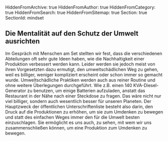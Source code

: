 HiddenFromArchive: true
HiddenFromAuthor: true
HiddenFromCategory: true
HiddenFromSearch: true
HiddenFromSitemap: true
Section: true
SectionId: mindset

## Die Mentalität auf den Schutz der Umwelt ausrichten

Im Gespräch mit Menschen am Set stellten wir fest, dass die verschiedenen Abteilungen oft sehr gute Ideen haben, wie die Nachhaltigkeit einer Produktion verbessert werden kann. Leider werden sie jedoch meist von ihren Vorgesetzten dazu ermutigt, den umweltschädlichen Weg zu gehen, weil es billiger, weniger kompliziert erscheint oder schon immer so gemacht wurde. Umweltschädliche Praktiken werden auch aus reiner Routine und ohne weitere Überlegungen durchgeführt. Wie z.B. einen 140 KVA-Diesel-Generator zu benutzen, um einige Batterien aufzuladen, anstatt das Restaurant in der Nähe nach einer Steckdose zu fragen. Das wäre nicht nur viel billiger, sondern auch wesentlich besser für unseren Planeten. Der Hauptzweck der öffentlichen Unterschriftenliste besteht also darin, den Druck auf die Produktionen zu erhöhen, um sie zum Umdenken zu bewegen und statt des einfachen Weges immer den für die Umwelt besten einzuschlagen. Sie ermöglicht es uns auch, zu sehen, mit wem wir uns zusammenschließen können, um eine Produktion zum Umdenken zu bewegen.
